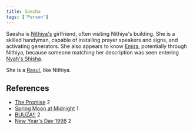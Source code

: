 ```yaml
---
title: Saesha
tags: ['Person']
---
```

Saesha is [Nithiya's](/_wiki/nithiya.md) girlfriend, often visiting Nithiya's building. She is a skilled handyman, capable of installing prayer speakers and signs, and activating generators. She also appears to know [Emira](/_wiki/emira.md), potentially through Nithiya, because someone matching her description was seen entering [Nyah's Shisha](/_wiki/nyahs-shisha.md).

She is a [Rasul](/_wiki/rasul.md), like Nithiya.

## References
- [The Promise](/_wiki/the-promise.md) 2
- [Spring Moon at Midnight](/_wiki/spring-moon-at-midnight.md) 1
- [BUUZA!!](/_wiki/buuza.md) 2
- [New Year's Day 1998](/_wiki/new-years-day-1998.md) 2
